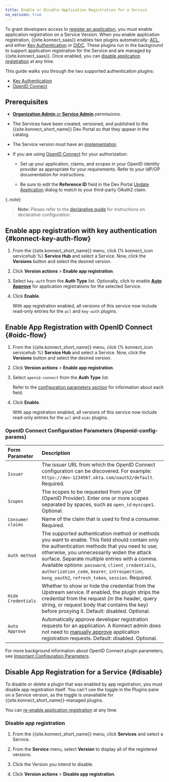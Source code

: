 ```yaml
---
title: Enable or Disable Application Registration for a Service
no_version: true
---
```



To grant developers access to [register an application](/konnect/dev-portal/applications/dev-reg-app-service), you must enable application registration on a Service Version.
When you enable application registration, {{site.konnect_saas}} enables two plugins automatically: [ACL](/hub/kong-inc/acl), and either [Key Authentication](/hub/kong-inc/key-auth)
or [OIDC](/hub/kong-inc/openid-connect). These plugins run in the background to support application registration for the Service and are managed by
{{site.konnect_saas}}. Once enabled, you can [disable application registration](#disable)
at any time.

This guide walks you through the two supported authentication plugins:
- [Key Authentication](#konnect-key-auth-flow)
- [OpenID Connect](#oidc-flow)


## Prerequisites

- [**Organization Admin** or **Service Admin**](/konnect/org-management/teams-and-roles)
permissions.

- The Services have been created, versioned, and published to the
  {{site.konnect_short_name}} Dev Portal so that they appear in the catalog.

- The Service version must have an [implementation](/konnect/configure/servicehub/manage-services/#service-version-implementations)

- If you are using [OpenID Connect](#oidc-flow) for your authorization:

  - Set up your application, claims, and scopes in your OpenID identity provider as
    appropriate for your requirements. Refer to your IdP/OP documentation for instructions.

  - Be sure to edit the **Reference ID** field in the Dev Portal
    [Update Application](/konnect/dev-portal/applications/dev-apps#edit-my-app)
    dialog to match to your third-party OAuth2 claim.

{:.note}
> **Note:** Please refer to the [declarative guide](/konnect/configure/runtime-manager/runtime-groups/declarative-config) for instructions on declarative configuration.

## Enable app registration with key authentication {#konnect-key-auth-flow}

1. From the {{site.konnect_short_name}} menu, click {% konnect_icon servicehub %} **Service Hub** and select a
Service. Now, click the **Versions** button and select the desired version. 

2. Click **Version actions** > **Enable app registration**.

3. Select `key-auth` from the **Auth Type** list.
  Optionally, click to enable [**Auto Approve**](/konnect/dev-portal/access-and-approval/auto-approve-devs-apps/) for application 
  registrations for the selected Service.

4. Click **Enable**.

    With app registration enabled, all versions of this service now include
    read-only entries for the `acl` and `key-auth` plugins.

## Enable App Registration with OpenID Connect {#oidc-flow}

1. From the {{site.konnect_short_name}} menu, click {% konnect_icon servicehub %} **Service Hub** and select a
Service. Now, click the **Versions** button and select the desired version. 

2. Click **Version actions** > **Enable app registration**.

3. Select `openid-connect` from the **Auth Type** list.

   Refer to the [configuration parameters section](#openid-config-params) for information
   about each field.


4. Click **Enable**.

    With app registration enabled, all versions of this service now include
    read-only entries for the `acl` and `oidc` plugins.

###  OpenID Connect Configuration Parameters {#openid-config-params}

   | Form Parameter | Description                                                                       |
   |:---------------|:----------------------------------------------------------------------------------|
   | `Issuer` | The issuer URL from which the OpenID Connect configuration can be discovered. For example: `https://dev-1234567.okta.com/oauth2/default`. Required. |
   | `Scopes` | The scopes to be requested from your OP (OpenID Provider). Enter one or more scopes separated by spaces, such as `open_id` `myscope1`. Optional. |
   | `Consumer claims` |  Name of the claim that is used to find a consumer. Required. |
   | `Auth method` | The supported authentication method or methods you want to enable. This field should contain only the authentication methods that you need to use; otherwise, you unnecessarily widen the attack surface. Separate multiple entries with a comma. Available options: `password`, `client_credentials`, `authorization_code`, `bearer`, `introspection`, `kong_oauth2`, `refresh_token`, `session`. Required. |
   | `Hide Credentials` | Whether to show or hide the credential from the Upstream service. If enabled, the plugin strips the credential from the request (in the header, query string, or request body that contains the key) before proxying it. Default: disabled. Optional.|
   | `Auto Approve` | Automatically approve developer registration requests for an application. A Konnect admin does not need to [manually approve](/konnect/dev-portal/applications/manage-app-reg-requests/) application registration requests. Default: disabled. Optional. |

   For more background information about OpenID Connect plugin parameters, see
   [Important Configuration Parameters](/hub/kong-inc/openid-connect/#important-configuration-parameters).

## Disable App Registration for a Service {#disable}

To disable or delete a plugin that was enabled by app registration,
you must disable app registration itself. You can't use the toggle in the
Plugins pane on a Service version, as the toggle is unavailable for
{{site.konnect_short_name}}-managed plugins.

You can
[re-enable application registration](/konnect/dev-portal/applications/enable-app-reg)
at any time.

### Disable app registration

1. From the {{site.konnect_short_name}} menu, click **Services** and select a Service.

1. From the **Service** menu, select **Version** to display all of the registered versions.

1. Click the Version you intend to disable. 

1. Click **Version actions** > **Disable app registration**.
